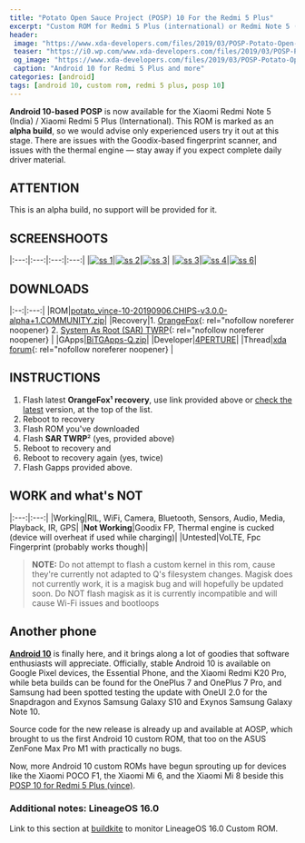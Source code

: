 ```yaml
---
title: "Potato Open Sauce Project (POSP) 10 For the Redmi 5 Plus"
excerpt: "Custom ROM for Redmi 5 Plus (international) or Redmi Note 5 (India) based on Android 10"
header:
 image: "https://www.xda-developers.com/files/2019/03/POSP-Potato-Open-Sauce-Project.png"
 teaser: "https://i0.wp.com/www.xda-developers.com/files/2019/03/POSP-Potato-Open-Sauce-Project.png?resize=460,320"
 og_image: "https://www.xda-developers.com/files/2019/03/POSP-Potato-Open-Sauce-Project.png"
 caption: "Android 10 for Redmi 5 Plus and more"
categories: [android]
tags: [android 10, custom rom, redmi 5 plus, posp 10]
---
```

**Android 10-based POSP** is now available for the Xiaomi Redmi Note 5 (India) / Xiaomi Redmi 5 Plus (International). This ROM is marked as an **alpha build**, so we would advise only experienced users try it out at this stage. There are issues with the Goodix-based fingerprint scanner, and issues with the thermal engine — stay away if you expect complete daily driver material.

## ATTENTION

This is an alpha build, no support will be provided for it.

## SCREENSHOOTS

|:---:|:---:|:---:|:---:|
|[![ss 1](https://catetan.istimiwir.host/assets/images/photo_2019-09-06_23-51-00.jpg)](https://catetan.istimiwir.host/assets/images/photo_2019-09-06_23-51-00.jpg)|[![ss 2](https://catetan.istimiwir.host/assets/images/photo_2019-09-06_23-51-13.jpg)](https://catetan.istimiwir.host/assets/images/photo_2019-09-06_23-51-13.jpg)|[![ss 3](https://catetan.istimiwir.host/assets/images/photo_2019-09-06_23-51-17.jpg)](https://catetan.istimiwir.host/assets/images/photo_2019-09-06_23-51-17.jpg)|
|[![ss 3](https://catetan.istimiwir.host/assets/images/photo_2019-09-06_23-51-21.jpg)](https://catetan.istimiwir.host/assets/images/photo_2019-09-06_23-51-21.jpg)|[![ss 4](https://catetan.istimiwir.host/assets/images/photo_2019-09-06_23-51-25.jpg)](https://catetan.istimiwir.host/assets/images/photo_2019-09-06_23-51-25.jpg)|[![ss 6](https://catetan.istimiwir.host/assets/images/photo_2019-09-06_23-51-28.jpg)](https://catetan.istimiwir.host/assets/images/photo_2019-09-06_23-51-28.jpg)|

## DOWNLOADS

|:--:|:---:|
|ROM|[potato_vince-10-20190906.CHIPS-v3.0.0-alpha+1.COMMUNITY.zip](https://sourceforge.net/projects/aperture-builds/files/POSP/10/potato_vince-10-20190906.CHIPS-v3.0.0-alpha%2B1.COMMUNITY.zip/download)|
|Recovery|1. [OrangeFox](https://sourceforge.net/projects/orangefox/files/vince/OrangeFox-R10.0-Stable-vince.zip/download){: rel="nofollow noreferer noopener} 2. [System As Root (SAR) TWRP](https://mi.knoacc.org/dl/drive?id=1yJh0dt980TnXA5689KWn11bdXA8bjO7l&name=SAR_TWRP&size=20.4MB){: rel="nofollow noreferer noopener} |
|GApps|[BiTGApps-Q.zip](https://mi.knoacc.org/dl/drive?id=11oBlR6OhWSdJbYG1MgH9WYL29RkLwUuc&name=Gapps10&size=91MB)|
|Developer|[4PERTURE](https://forum.xda-developers.com/member.php?u=8984156)|
|Thread|[xda forum](https://forum.xda-developers.com/redmi-note-5/development/rom-posp-q-t3965423){: rel="nofollow noreferer noopener} |

## INSTRUCTIONS

1. Flash latest **OrangeFox¹ recovery**, use link provided above or [check the latest](https://sourceforge.net/projects/orangefox/files/vince/) version, at the top of the list.
2. Reboot to recovery
3. Flash ROM you've downloaded
4. Flash **SAR TWRP**² (yes, provided above)
5. Reboot to recovery and
6. Reboot to recovery again (yes, twice)
7. Flash Gapps provided above.

## WORK and what's NOT

|:---:|:---:|
|Working|RIL, WiFi, Camera, Bluetooth, Sensors, Audio, Media, Playback, IR, GPS|
|**Not Working**|Goodix FP, Thermal engine is cucked (device will overheat if used while charging)|
|Untested|VoLTE, Fpc Fingerprint (probably works though)|

> **NOTE:** Do not attempt to flash a custom kernel in this rom, cause they're currently not adapted to Q's filesystem changes. Magisk does not currently work, it is a magisk bug and will hopefully be updated soon. Do NOT flash magisk as it is currently incompatible and will cause Wi-Fi issues and bootloops

## Another phone

**[Android 10](/)** is finally here, and it brings along a lot of goodies that software enthusiasts will appreciate. Officially, stable Android 10 is available on Google Pixel devices, the Essential Phone, and the Xiaomi Redmi K20 Pro, while beta builds can be found for the OnePlus 7 and OnePlus 7 Pro, and Samsung had been spotted testing the update with OneUI 2.0 for the Snapdragon and Exynos Samsung Galaxy S10 and Exynos Samsung Galaxy Note 10.

Source code for the new release is already up and available at AOSP, which brought to us the first Android 10 custom ROM, that too on the ASUS ZenFone Max Pro M1 with practically no bugs.

Now, more Android 10 custom ROMs have begun sprouting up for devices like the Xiaomi POCO F1, the Xiaomi Mi 6, and the Xiaomi Mi 8 beside this [POSP 10 for Redmi 5 Plus (vince)](/android/android-10-custom-rom-redmi-5-plus-vince/).

### Additional notes: LineageOS 16.0

Link to this section at [buildkite](https://buildkite.com/lineageos/android/builds?branch=lineage-16.0) to monitor LineageOS 16.0 Custom ROM.
